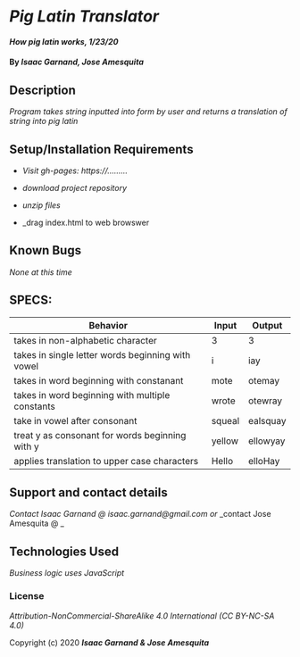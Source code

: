 # _Pig Latin Translator_

#### _How pig latin works, 1/23/20_

#### By _**Isaac Garnand, Jose Amesquita**_

## Description

_Program takes string inputted into form by user and returns a translation of string into pig latin_

## Setup/Installation Requirements

* _Visit gh-pages: https://........._

* _download project repository_
* _unzip files_
* _drag index.html to web browswer


## Known Bugs

_None at this time_

## SPECS:

Behavior | Input | Output
--- | --- | ---
takes in non-alphabetic character | 3 | 3
takes in single letter words beginning with vowel | i | iay
takes in word beginning with constanant | mote | otemay
takes in word beginning with multiple constants | wrote | otewray
take in vowel after consonant | squeal | ealsquay
treat y as consonant for words beginning with y | yellow | ellowyay
applies translation to upper case characters | Hello | elloHay


## Support and contact details

_Contact Isaac Garnand @ isaac.garnand@gmail.com_
_*or*_
_contact Jose Amesquita @ _


## Technologies Used

_Business logic uses JavaScript_

### License

*Attribution-NonCommercial-ShareAlike 4.0 International (CC BY-NC-SA 4.0)*

Copyright (c) 2020 **_Isaac Garnand & Jose Amesquita_**





